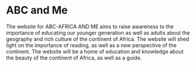 # ABC and Me
The website for ABC-AFRICA AND ME aims to raise awareness to the importance of educating our younger generation as well as adults about the geography and rich culture of the continent of Africa. The website  will shed light on the importance of reading, as well as a new perspective of the continent. The website will be a home of education and knowledge about the beauty of the continent of Africa, as well as a guide. 

